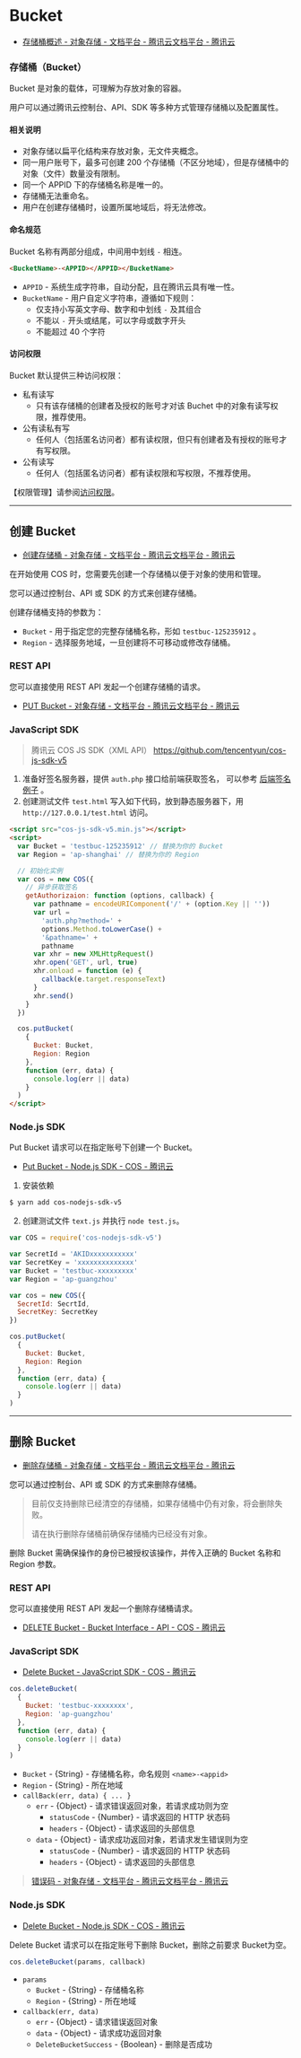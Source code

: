# Bucket

- [存储桶概述 - 对象存储 - 文档平台 - 腾讯云文档平台 - 腾讯云](https://cloud.tencent.com/document/product/436/13312)

### 存储桶（Bucket）

Bucket 是对象的载体，可理解为存放对象的容器。

用户可以通过腾讯云控制台、API、SDK 等多种方式管理存储桶以及配置属性。

#### 相关说明

- 对象存储以扁平化结构来存放对象，无文件夹概念。
- 同一用户账号下，最多可创建 200 个存储桶（不区分地域），但是存储桶中的对象（文件）数量没有限制。
- 同一个 APPID 下的存储桶名称是唯一的。
- 存储桶无法重命名。
- 用户在创建存储桶时，设置所属地域后，将无法修改。

#### 命名规范

Bucket 名称有两部分组成，中间用中划线 `-` 相连。

```html
<BucketName>-<APPID></APPID></BucketName>
```

- `APPID` - 系统生成字符串，自动分配，且在腾讯云具有唯一性。
- `BucketName` - 用户自定义字符串，遵循如下规则：
  - 仅支持小写英文字母、数字和中划线 `-` 及其组合
  - 不能以 `-` 开头或结尾，可以字母或数字开头
  - 不能超过 40 个字符

#### 访问权限

Bucket 默认提供三种访问权限：

- 私有读写
  - 只有该存储桶的创建者及授权的账号才对该 Buchet 中的对象有读写权限，推荐使用。
- 公有读私有写
  - 任何人（包括匿名访问者）都有读权限，但只有创建者及有授权的账号才有写权限。
- 公有读写
  - 任何人（包括匿名访问者）都有读权限和写权限，不推荐使用。

【权限管理】请参阅[访问权限](https://cloud.tencent.com/document/product/436/13315)。

---

## 创建 Bucket

- [创建存储桶 - 对象存储 - 文档平台 - 腾讯云文档平台 - 腾讯云](https://cloud.tencent.com/document/product/436/14106)

在开始使用 COS 时，您需要先创建一个存储桶以便于对象的使用和管理。

您可以通过控制台、API 或 SDK 的方式来创建存储桶。

创建存储桶支持的参数为：

- `Bucket` - 用于指定您的完整存储桶名称，形如 `testbuc-125235912` 。
- `Region` - 选择服务地域，一旦创建将不可移动或修改存储桶。

### REST API

您可以直接使用 REST API 发起一个创建存储桶的请求。

- [PUT Bucket - 对象存储 - 文档平台 - 腾讯云文档平台 - 腾讯云](https://cloud.tencent.com/document/product/436/7738)

### JavaScript SDK

> 腾讯云 COS JS SDK（XML API） <https://github.com/tencentyun/cos-js-sdk-v5>

1. 准备好签名服务器，提供 `auth.php` 接口给前端获取签名，
   可以参考 [后端签名例子](https://github.com/tencentyun/cos-js-sdk-v5/tree/master/server) 。
2. 创建测试文件 `test.html` 写入如下代码，放到静态服务器下，用 `http://127.0.0.1/test.html` 访问。

```html
<script src="cos-js-sdk-v5.min.js"></script>
<script>
  var Bucket = 'testbuc-125235912' // 替换为你的 Bucket
  var Region = 'ap-shanghai' // 替换为你的 Region

  // 初始化实例
  var cos = new COS({
    // 异步获取签名
    getAuthorizaion: function (options, callback) {
      var pathname = encodeURIComponent('/' + (option.Key || ''))
      var url =
        'auth.php?method=' +
        options.Method.toLowerCase() +
        '&pathname=' +
        pathname
      var xhr = new XMLHttpRequest()
      xhr.open('GET', url, true)
      xhr.onload = function (e) {
        callback(e.target.responseText)
      }
      xhr.send()
    }
  })

  cos.putBucket(
    {
      Bucket: Bucket,
      Region: Region
    },
    function (err, data) {
      console.log(err || data)
    }
  )
</script>
```

### Node.js SDK

Put Bucket 请求可以在指定账号下创建一个 Bucket。

- [Put Bucket - Node.js SDK - COS - 腾讯云](https://cloud.tencent.com/document/product/436/12264#put-bucket)

1. 安装依赖

```bash
$ yarn add cos-nodejs-sdk-v5
```

2. 创建测试文件 `text.js` 并执行 `node test.js`。

```js
var COS = require('cos-nodejs-sdk-v5')

var SecretId = 'AKIDxxxxxxxxxxx'
var SecretKey = 'xxxxxxxxxxxxxx'
var Bucket = 'testbuc-xxxxxxxxx'
var Region = 'ap-guangzhou'

var cos = new COS({
  SecretId: SecrtId,
  SecretKey: SecretKey
})

cos.putBucket(
  {
    Bucket: Bucket,
    Region: Region
  },
  function (err, data) {
    console.log(err || data)
  }
)
```

---

## 删除 Bucket

- [删除存储桶 - 对象存储 - 文档平台 - 腾讯云文档平台 - 腾讯云](https://cloud.tencent.com/document/product/436/14105)

您可以通过控制台、API 或 SDK 的方式来删除存储桶。

> 目前仅支持删除已经清空的存储桶，如果存储桶中仍有对象，将会删除失败。
>
> 请在执行删除存储桶前确保存储桶内已经没有对象。

删除 Bucket 需确保操作的身份已被授权该操作，并传入正确的 Bucket 名称和 Region 参数。

### REST API

您可以直接使用 REST API 发起一个删除存储桶请求。

- [DELETE Bucket - Bucket Interface - API - COS - 腾讯云](https://cloud.tencent.com/document/product/436/7732)

### JavaScript SDK

- [Delete Bucket - JavaScript SDK - COS - 腾讯云](https://cloud.tencent.com/document/product/436/12260#delete-bucket)

```js
cos.deleteBucket(
  {
    Bucket: 'testbuc-xxxxxxxx',
    Region: 'ap-guangzhou'
  },
  function (err, data) {
    console.log(err || data)
  }
)
```

- `Bucket` - {String} - 存储桶名称，命名规则 `<name>-<appid>`
- `Region` - {String} - 所在地域
- `callBack(err, data) { ... }`
  - `err` - {Object} - 请求错误返回对象，若请求成功则为空
    - `statusCode` - {Number} - 请求返回的 HTTP 状态码
    - `headers` - {Object} - 请求返回的头部信息
  - `data` - {Object} - 请求成功返回对象，若请求发生错误则为空
    - `statusCode` - {Number} - 请求返回的 HTTP 状态码
    - `headers` - {Object} - 请求返回的头部信息

> [错误码 - 对象存储 - 文档平台 - 腾讯云文档平台 - 腾讯云](https://cloud.tencent.com/document/product/436/7730)

### Node.js SDK

- [Delete Bucket - Node.js SDK - COS - 腾讯云](https://cloud.tencent.com/document/product/436/12264#delete-bucket)

Delete Bucket 请求可以在指定账号下删除 Bucket，删除之前要求 Bucket为空。

```js
cos.deleteBucket(params, callback)
```

- `params`
  - `Bucket` - {String} - 存储桶名称
  - `Region` - {String} - 所在地域
- `callback(err, data)`
  - `err` - {Object} - 请求错误返回对象
  - `data` - {Object} - 请求成功返回对象
  - `DeleteBucketSuccess` - {Boolean} - 删除是否成功
